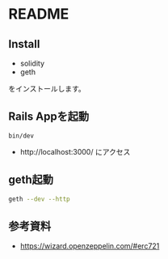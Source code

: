 # README

## Install

- solidity
- geth

をインストールします。

## Rails Appを起動

```
bin/dev
```

- http://localhost:3000/ にアクセス


## geth起動

```sh
geth --dev --http
```

## 参考資料
- https://wizard.openzeppelin.com/#erc721
